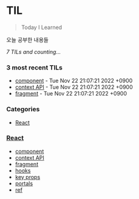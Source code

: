 # TIL

> Today I Learned

오늘 공부한 내용들

_7 TILs and counting..._

### 3 most recent TILs

- [component](React/component.md) - Tue Nov 22 21:07:21 2022 +0900
- [context API](React/context.md) - Tue Nov 22 21:07:21 2022 +0900
- [fragment](React/fragment.md) - Tue Nov 22 21:07:21 2022 +0900

### Categories

- [React](#React)

### [React](#React)

- [component](React/component.md)
- [context API](React/context.md)
- [fragment](React/fragment.md)
- [hooks](React/hooks.md)
- [key props](React/key.md)
- [portals](React/portals.md)
- [ref](React/ref.md)
